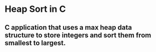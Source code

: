 # Heap Sort in C

## C application that uses a max heap data structure to store integers and sort them from smallest to largest.
